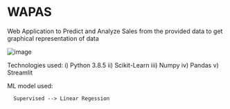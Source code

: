 # WAPAS
Web Application to Predict and Analyze Sales from the provided data to get graphical representation of  data


![image](https://user-images.githubusercontent.com/52353952/174488791-4ebe75e2-6487-41a0-b974-c37ba237436d.png)


Technologies used:
i) Python 3.8.5
ii) Scikit-Learn
iii) Numpy
iv) Pandas
v) Streamlit

ML model used:

      Supervised --> Linear Regession

